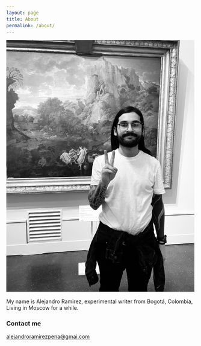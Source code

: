 ```yaml
---
layout: page
title: About
permalink: /about/
---
```


<img src="/images/about.jpeg" alt="portrait" width="500"/>

My name is Alejandro Ramirez, experimental writer from Bogotá, Colombia, Living in Moscow for a while.  


### Contact me

[alejandroramirezpena@gmai.com](mailto:email@domain.com)
